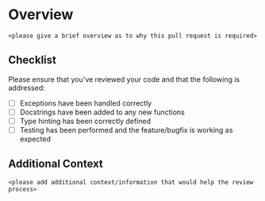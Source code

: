 # Overview

`<please give a brief overview as to why this pull request is required>`

## Checklist

Please ensure that you've reviewed your code and that the following is addressed:

- [ ] Exceptions have been handled correctly
- [ ] Docstrings have been added to any new functions
- [ ] Type hinting has been correctly defined
- [ ] Testing has been performed and the feature/bugfix is working as expected

## Additional Context

`<please add additional context/information that would help the review process>`
